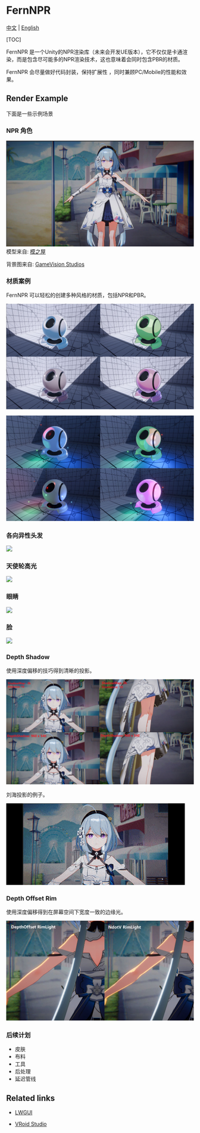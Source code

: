 # FernNPR

[中文](https://github.com/DeJhon-Huang/FernNPR/blob/master/README_CN.md) | [English](https://github.com/DeJhon-Huang/FernNPR/blob/master/README.md)

[TOC]

FernNPR 是一个Unity的NPR渲染库（未来会开发UE版本），它不仅仅是卡通渲染，而是包含尽可能多的NPR渲染技术，这也意味着会同时包含PBR的材质。

FernNPR 会尽量做好代码封装，保持扩展性 ，同时兼顾PC/Mobile的性能和效果。

## Render Example
下面是一些示例场景

### NPR 角色

![](DocAssets/11-22.jpg)
模型来自: [模之屋](https://www.aplaybox.com/details/model/S5d7KiigvyIb)

背景图来自: [GameVision Studios](https://gamevision.artstation.com/projects/ZGZxYG)

### 材质案例

FernNPR 可以轻松的创建多种风格的材质，包括NPR和PBR。

![](DocAssets/MaterialBall.jpg)

![](DocAssets/MaterialBall_AdditonalLight.jpg)

### 各向异性头发
![](DocAssets/aniso-hair.gif)

### 天使轮高光
![](DocAssets/compression/angleringspecular.gif)

### 眼睛
![](DocAssets/compression/eyeexample.gif)

### 脸

![](DocAssets/compression/SDFFace.gif)

### Depth Shadow 

使用深度偏移的技巧得到清晰的投影。

![](DocAssets/DepthShadow.jpg)

刘海投影的例子。

![](DocAssets/compression/DepthShadow-min.gif)

### Depth Offset Rim

使用深度偏移得到在屏幕空间下宽度一致的边缘光。

![](DocAssets/DepthOffsetRim.jpg)

### 后续计划

- 皮肤
- 布料
- 工具
- 后处理
- 延迟管线

## Related links

- [LWGUI](https://github.com/JasonMa0012/LWGUI)

- [VRoid Studio](https://vroid.com/en)
